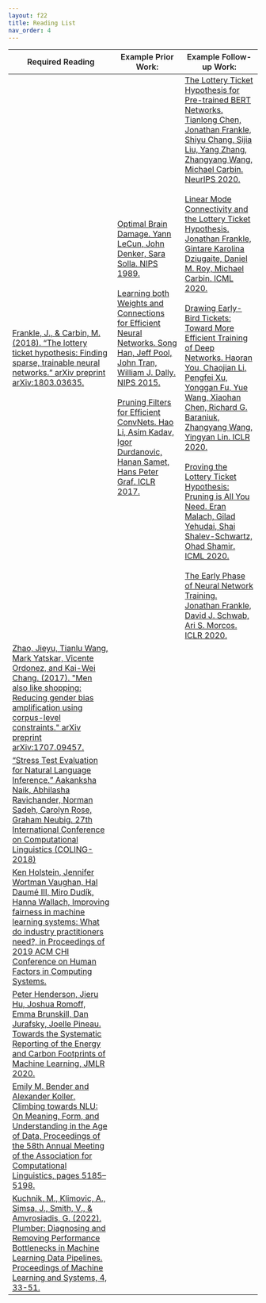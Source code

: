 ```yaml
---
layout: f22
title: Reading List
nav_order: 4
---
```


<table class="tg">
<thead>
  <tr>
    <th class="tg-sx1p"><span style="font-weight:600">Required Reading</span></th>
    <th class="tg-sx1p"><span style="font-weight:600">Example Prior Work:</span></th>
    <th class="tg-sx1p"><span style="font-weight:600">Example Follow-up Work:</span></th>
  </tr>
</thead>
<tbody>
  <tr>
    <td class="tg-0lax"><a href="https://arxiv.org/pdf/1803.03635.pdf" target="_blank" rel="noopener noreferrer"><span style="text-decoration:none">Frankle, J., &amp; Carbin, M. (2018). “The lottery ticket hypothesis: Finding sparse, trainable neural networks.” arXiv preprint arXiv:1803.03635.</span></a></td>
    <td class="tg-0lax"><a href="https://papers.nips.cc/paper/1989/file/6c9882bbac1c7093bd25041881277658-Paper.pdf" target="_blank" rel="noopener noreferrer">Optimal Brain Damage. Yann LeCun, John Denker, Sara Solla. NIPS 1989.</a><br><br><a href="https://papers.nips.cc/paper/2015/hash/ae0eb3eed39d2bcef4622b2499a05fe6-Abstract.html" target="_blank" rel="noopener noreferrer">Learning both Weights and Connections for Efficient Neural Networks. Song Han, Jeff Pool, John Tran, William J. Dally. NIPS 2015.</a><br><br><a href="https://openreview.net/forum?id=rJqFGTslg" target="_blank" rel="noopener noreferrer"><span style="text-decoration:none">Pruning Filters for Efficient ConvNets. Hao Li, Asim Kadav, Igor Durdanovic, Hanan Samet, Hans Peter Graf. ICLR 2017.</span></a></td>
    <td class="tg-0lax"><a href="https://proceedings.neurips.cc/paper/2020/hash/b6af2c9703f203a2794be03d443af2e3-Abstract.html" target="_blank" rel="noopener noreferrer">The Lottery Ticket Hypothesis for Pre-trained BERT Networks. Tianlong Chen, Jonathan Frankle, Shiyu Chang, Sijia Liu, Yang Zhang, Zhangyang Wang, Michael Carbin. NeurIPS 2020.</a><br><br><a href="https://proceedings.mlr.press/v119/frankle20a.html" target="_blank" rel="noopener noreferrer">Linear Mode Connectivity and the Lottery Ticket Hypothesis. Jonathan Frankle, Gintare Karolina Dziugaite, Daniel M. Roy, Michael Carbin. ICML 2020.</a><br><br><a href="https://openreview.net/forum?id=BJxsrgStvr" target="_blank" rel="noopener noreferrer">Drawing Early-Bird Tickets: Toward More Efficient Training of Deep Networks. Haoran You, Chaojian Li, Pengfei Xu, Yonggan Fu, Yue Wang, Xiaohan Chen, Richard G. Baraniuk, Zhangyang Wang, Yingyan Lin. ICLR 2020.</a><br><br><a href="https://proceedings.mlr.press/v119/malach20a.html" target="_blank" rel="noopener noreferrer">Proving the Lottery Ticket Hypothesis: Pruning is All You Need. Eran Malach, Gilad Yehudai, Shai Shalev-Schwartz, Ohad Shamir. ICML 2020.</a><br><br><a href="https://openreview.net/forum?id=Hkl1iRNFwS" target="_blank" rel="noopener noreferrer"><span style="text-decoration:none">The Early Phase of Neural Network Training. Jonathan Frankle, David J. Schwab, Ari S. Morcos. ICLR 2020.</span></a></td>
  </tr>
  <tr>
    <td class="tg-0lax"><a href="https://arxiv.org/pdf/1707.09457.pdf" target="_blank" rel="noopener noreferrer"><span style="text-decoration:none">Zhao, Jieyu, Tianlu Wang, Mark Yatskar, Vicente Ordonez, and Kai-Wei Chang. (2017). "Men also like shopping: Reducing gender bias amplification using corpus-level constraints." arXiv preprint arXiv:1707.09457.</span></a></td>
    <td class="tg-cly1"></td>
    <td class="tg-cly1"></td>
  </tr>
  <tr>
    <td class="tg-0lax"><a href="https://arxiv.org/pdf/1806.00692.pdf" target="_blank" rel="noopener noreferrer"><span style="text-decoration:none">“Stress Test Evaluation for Natural Language Inference.” Aakanksha Naik, Abhilasha Ravichander, Norman Sadeh, Carolyn Rose, Graham Neubig. 27th International Conference on Computational Linguistics (COLING-2018)</span></a></td>
    <td class="tg-cly1"></td>
    <td class="tg-0lax"></td>
  </tr>
  <tr>
    <td class="tg-0lax"><a href="https://arxiv.org/abs/1812.05239">Ken Holstein, Jennifer Wortman Vaughan, Hal Daumé III, Miro Dudík, Hanna Wallach, Improving fairness in machine learning systems: What do industry practitioners need?, in Proceedings of 2019 ACM CHI Conference on Human Factors in Computing Systems.</a></td>
    <td class="tg-cly1"></td>
    <td class="tg-0lax"></td>
  </tr>
  <tr>
    <td class="tg-0lax"><a href="https://jmlr.org/papers/volume21/20-312/20-312.pdf">Peter Henderson, Jieru Hu, Joshua Romoff, Emma Brunskill, Dan Jurafsky, Joelle Pineau. Towards the Systematic Reporting of the Energy and Carbon Footprints of Machine Learning, JMLR 2020.</a></td>
    <td class="tg-cly1"></td>
    <td class="tg-0lax"></td>
  </tr>
  <tr>
    <td class="tg-0lax"><a href="https://openreview.net/pdf?id=GKTvAcb12b">Emily M. Bender and Alexander Koller, Climbing towards NLU: On Meaning, Form, and Understanding in the Age of Data, Proceedings of the 58th Annual Meeting of the Association for Computational Linguistics, pages 5185–5198.</a></td>
    <td class="tg-cly1"></td>
    <td class="tg-0lax"></td>
  </tr>
  <tr>
    <td class="tg-0lax"><a href="https://proceedings.mlsys.org/paper/2022/file/077e29b11be80ab57e1a2ecabb7da330-Paper.pdf">Kuchnik, M., Klimovic, A., Simsa, J., Smith, V., & Amvrosiadis, G. (2022). Plumber: Diagnosing and Removing Performance Bottlenecks in Machine Learning Data Pipelines. Proceedings of Machine Learning and Systems, 4, 33-51.</a></td>
    <td class="tg-cly1"></td>
    <td class="tg-0lax"></td>
  </tr>
</tbody>
</table>